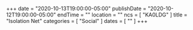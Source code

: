 +++
date = "2020-10-13T19:00:00-05:00"
publishDate = "2020-10-12T19:00:00-05:00"
endTime = ""
location = ""
ncs = [ "KA0LDG" ]
title = "Isolation Net"
categories = [ "Social" ]
dates = [ "" ]
+++

